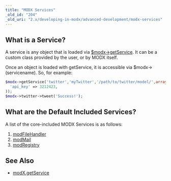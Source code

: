 ```yaml
---
title: "MODX Services"
_old_id: "204"
_old_uri: "2.x/developing-in-modx/advanced-development/modx-services"
---
```


## What is a Service?

A service is any object that is loaded via [$modx->getService](developing-in-modx/other-development-resources/class-reference/modx/modx.getservice "modX.getService"). It can be a custom class provided by the user, or by MODX itself.

Once an object is loaded with getService, it is accessible via $modx->(servicename). So, for example:

``` php 
$modx->getService('twitter','myTwitter','/path/to/twitter/model/',array(  
  'api_key' => 3212423,
));  
$modx->twitter->tweet('Success!');  
```

## What are the Default Included Services?

A list of the core-included MODX Services is as follows:

1. [modFileHandler](developing-in-modx/advanced-development/modx-services/modfilehandler)
2. [modMail](extending-modx/services/modmail)
3. [modRegistry](developing-in-modx/advanced-development/modx-services/modregistry)

## See Also

- [modX.getService](developing-in-modx/other-development-resources/class-reference/modx/modx.getservice "modX.getService")